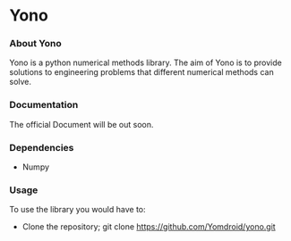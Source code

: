 # **Yono** 

### About Yono
Yono is a python numerical methods library.
The aim of Yono is to provide solutions to engineering problems that different numerical methods can solve.

### Documentation
The official Document will be out soon.

### Dependencies
* Numpy

### Usage
To use the library you would have to:
* Clone the repository; git clone https://github.com/Yomdroid/yono.git
